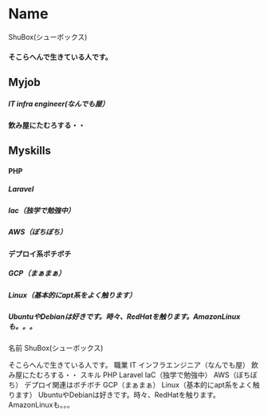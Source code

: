 # Name 

ShuBox(シューボックス)

#### そこらへんで生きている人です。
 
## Myjob

##### IT infra engineer(なんでも屋）
####  飲み屋にたむろする・・

## Myskills
#### PHP
##### Laravel
##### Iac（独学で勉強中）
##### AWS（ぼちぼち）
####  デプロイ系ボチボチ
##### GCP（まぁまぁ）
##### Linux（基本的にapt系をよく触ります）
##### UbuntuやDebianは好きです。時々、RedHatを触ります。AmazonLinuxも。。。

名前
ShuBox(シューボックス)

そこらへんで生きている人です。
職業
IT インフラエンジニア（なんでも屋）
飲み屋にたむろする・・
スキル
PHP
Laravel
IaC（独学で勉強中）
AWS（ぼちぼち）
デプロイ関連はボチボチ
GCP（まぁまぁ）
Linux（基本的にapt系をよく触ります）
UbuntuやDebianは好きです。時々、RedHatを触ります。AmazonLinuxも。。。


